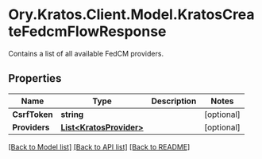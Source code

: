 # Ory.Kratos.Client.Model.KratosCreateFedcmFlowResponse
Contains a list of all available FedCM providers.

## Properties

Name | Type | Description | Notes
------------ | ------------- | ------------- | -------------
**CsrfToken** | **string** |  | [optional] 
**Providers** | [**List&lt;KratosProvider&gt;**](KratosProvider.md) |  | [optional] 

[[Back to Model list]](../README.md#documentation-for-models) [[Back to API list]](../README.md#documentation-for-api-endpoints) [[Back to README]](../README.md)


